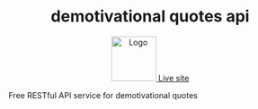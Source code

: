 <h1 align="center">demotivational quotes api</h1>

<p align="center">
  <a href="https://github.com/clarion22/demotivational-quotes-api">
    <img src="frontend/src/assets/grumpy_cat.png" alt="Logo" width="80" height="80">
  </a>
  <a href="https://demotivational-quotes-api.herokuapp.com/#/">Live site</a>
 </p>

Free RESTful API service for demotivational quotes
